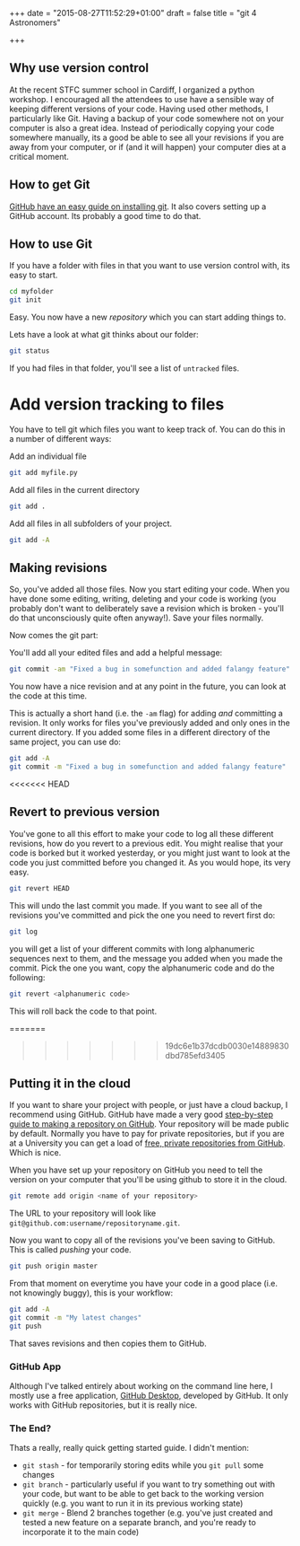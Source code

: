 +++
date = "2015-08-27T11:52:29+01:00"
draft = false
title = "git 4 Astronomers"

+++

## Why use version control

At the recent STFC summer school in Cardiff, I organized a python workshop. I encouraged all the attendees to use have a sensible way of keeping different versions of your code. Having used other methods, I particularly like Git. Having a backup of your code somewhere not on your computer is also a great idea. Instead of periodically copying your code somewhere manually, its a good be able to see all your revisions if you are away from your computer, or if (and it will happen) your computer dies at a critical moment.

## How to get Git

[GitHub have an easy guide on installing git](https://help.github.com/articles/set-up-git/). It also covers setting up a GitHub account. Its probably a good time to do that.

## How to use Git

If you have a folder with files in that you want to use version control with, its easy to start.
```bash
cd myfolder
git init
```
Easy. You now have a new *repository* which you can start adding things to.

Lets have a look at what git thinks about our folder:
```bash
git status
```
If you had files in that folder, you'll see a list of `untracked` files.

# Add version tracking to files
You have to tell git which files you want to keep track of. You can do this in a number of different ways:

Add an individual file
```bash
git add myfile.py
```

Add all files in the current directory
```bash
git add .
```

Add all files in all subfolders of your project.
```bash
git add -A
```

## Making revisions
So, you've added all those files. Now you start editing your code. When you have done some editing, writing, deleting and your code is working (you probably don't want to deliberately save a revision which is broken - you'll do that unconsciously quite often anyway!). Save your files normally.

Now comes the git part:

You'll add all your edited files and add a helpful message:
```bash
git commit -am "Fixed a bug in somefunction and added falangy feature"
```
You now have a nice revision and at any point in the future, you can look at the code at this time.

This is actually a short hand (i.e. the `-am` flag) for adding *and* committing a revision. It only works for files you've previously added and only ones in the current directory. If you added some files in a different directory of the same project, you can use do:
```bash
git add -A
git commit -m "Fixed a bug in somefunction and added falangy feature"
```

<<<<<<< HEAD
## Revert to previous version
You've gone to all this effort to make your code to log all these different revisions, how do you revert to a previous edit. You might realise that your code is borked but it worked yesterday, or you might just want to look at the code you just committed before you changed it. As you would hope, its very easy.
```bash
git revert HEAD
```
This will undo the last commit you made. If you want to see all of the revisions you've committed and pick the one you need to revert first do:
```bash
git log
```
you will get a list of your different commits with long alphanumeric sequences next to them, and the message you added when you made the commit. Pick the one you want, copy the alphanumeric code and do the following:
```bash
git revert <alphanumeric code>
```
This will roll back the code to that point.

=======
>>>>>>> 19dc6e1b37dcdb0030e14889830dbd785efd3405
## Putting it in the cloud
If you want to share your project with people, or just have a cloud backup, I recommend using GitHub. GitHub have made a very good [step-by-step guide to making a repository on GitHub](https://help.github.com/articles/creating-a-new-repository/). Your repository will be made public by default. Normally you have to pay for private repositories, but if you are at a University you can get a load of [free, private repositories from GitHub](https://education.github.com/). Which is nice.

When you have set up your repository on GitHub you need to tell the version on your computer that you'll be using github to store it in the cloud.

```bash
git remote add origin <name of your repository>
```
The URL to your repository will look like `git@github.com:username/repositoryname.git`.

Now you want to copy all of the revisions you've been saving to GitHub. This is called *pushing* your code.
```bash
git push origin master
```

From that moment on everytime you have your code in a good place (i.e. not knowingly buggy), this is your workflow:
```bash
git add -A
git commit -m "My latest changes"
git push
```
That saves revisions and then copies them to GitHub.

### GitHub App
Although I've talked entirely about working on the command line here, I mostly use a free application, [GitHub Desktop](https://desktop.github.com/), developed by GitHub. It only works with GitHub repositories, but it is really nice.

### The End?
Thats a really, really quick getting started guide. I didn't mention:
* `git stash` - for temporarily storing edits while you `git pull` some changes
* `git branch` - particularly useful if you want to try something out with your code, but want to be able to get back to the working version quickly (e.g. you want to run it in its previous working state)
* `git merge` - Blend 2 branches together (e.g. you've just created and tested a new feature on a separate branch, and you're ready to incorporate it to the main code)
